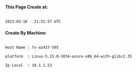 
   
#### This Page Create at:

```bash

2023-03-16 - 21:51:57 UTC

```

#### Create By Machine:

```bash

Host Name : fv-az437-595

platform  : Linux-5.15.0-1034-azure-x86_64-with-glibc2.35

Ip Local  : 10.1.1.53

```

